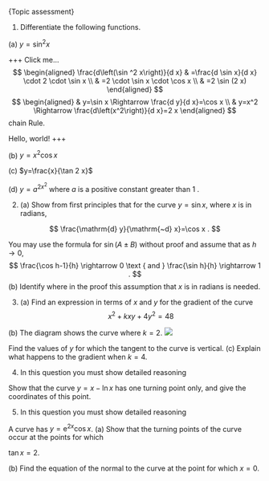 {Topic assessment}
1. Differentiate the following functions.

(a) $y=\sin ^{2} x$

+++ Click me...
$$
\begin{aligned}
\frac{d\left(\sin ^2 x\right)}{d x} & =\frac{d \sin x}{d x} \cdot 2 \cdot \sin x \\
& =2 \cdot \sin x \cdot \cos x \\
& =2 \sin (2 x)
\end{aligned}
$$
$$
\begin{aligned}
& y=\sin x \Rightarrow \frac{d y}{d x}=\cos x \\
& y=x^2 \Rightarrow \frac{d\left(x^2\right)}{d x}=2 x
\end{aligned}
$$
chain Rule.

Hello, world!
+++

(b) $y=x^{2} \cos x$

(c) $y=\frac{x}{\tan 2 x}$

(d) $y=a^{2 x^{2}}$ where $a$ is a positive constant greater than 1 .

2. (a) Show from first principles that for the curve $y=\sin x$, where $x$ is in radians,

$$
\frac{\mathrm{d} y}{\mathrm{~d} x}=\cos x .
$$

You may use the formula for $\sin (A \pm B)$ without proof and assume that as $h \rightarrow 0$,
$$
\frac{\cos h-1}{h} \rightarrow 0 \text { and } \frac{\sin h}{h} \rightarrow 1 .
$$
(b) Identify where in the proof this assumption that $x$ is in radians is needed.

3. (a) Find an expression in terms of $x$ and $y$ for the gradient of the curve
$$
x^{2}+k x y+4 y^{2}=48
$$

(b) The diagram shows the curve where $k=2$.
![](https://cdn.mathpix.com/cropped/2025_10_05_85d57a8dd1c2922b6613g-1.jpg?height=410&width=566&top_left_y=1364&top_left_x=505)

Find the values of $y$ for which the tangent to the curve is vertical.
(c) Explain what happens to the gradient when $k=4$.

4. In this question you must show detailed reasoning

Show that the curve $y=x-\ln x$ has one turning point only, and give the coordinates of this point.

5. In this question you must show detailed reasoning

A curve has $y=\mathrm{e}^{2 x} \cos x$.
(a) Show that the turning points of the curve occur at the points for which 

$\tan x=2$.

(b) Find the equation of the normal to the curve at the point for which $x=0$.
